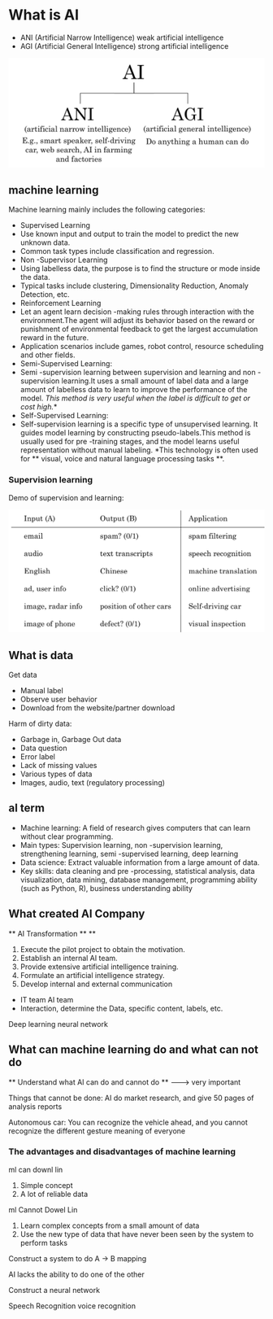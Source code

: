 # What is AI

* ANI (Artificial Narrow Intelligence) weak artificial intelligence
* AGI (Artificial General Intelligence) strong artificial intelligence

![](./images/ANI_AGI.png)

## machine learning

Machine learning mainly includes the following categories:

* Supervised Learning
* Use known input and output to train the model to predict the new unknown data.
* Common task types include classification and regression.
* Non -Supervisor Learning
* Using labelless data, the purpose is to find the structure or mode inside the data.
* Typical tasks include clustering, Dimensionality Reduction, Anomaly Detection, etc.
* Reinforcement Learning
* Let an agent learn decision -making rules through interaction with the environment.The agent will adjust its behavior based on the reward or punishment of environmental feedback to get the largest accumulation reward in the future.
* Application scenarios include games, robot control, resource scheduling and other fields.
* Semi-Supervised Learning:
* Semi -supervision learning between supervision and learning and non -supervision learning.It uses a small amount of label data and a large amount of labelless data to learn to improve the performance of the model.
*This method is very useful when the label is difficult to get or cost high.**
* Self-Supervised Learning:
* Self-supervision learning is a specific type of unsupervised learning. It guides model learning by constructing pseudo-labels.This method is usually used for pre -training stages, and the model learns useful representation without manual labeling.
*This technology is often used for ** visual, voice and natural language processing tasks **.

### Supervision learning

Demo of supervision and learning:

![](./images/input_2_output.png)

## What is data

Get data

* Manual label
* Observe user behavior
* Download from the website/partner download

Harm of dirty data:

* Garbage in, Garbage Out data
* Data question
* Error label
* Lack of missing values
* Various types of data
* Images, audio, text (regulatory processing)

## aI term

* Machine learning: A field of research gives computers that can learn without clear programming.
* Main types: Supervision learning, non -supervision learning, strengthening learning, semi -supervised learning, deep learning
* Data science: Extract valuable information from a large amount of data.
* Key skills: data cleaning and pre -processing, statistical analysis, data visualization, data mining, database management, programming ability (such as Python, R), business understanding ability

## What created AI Company

** AI Transformation ** **

1. Execute the pilot project to obtain the motivation.
2. Establish an internal AI team.
3. Provide extensive artificial intelligence training.
4. Formulate an artificial intelligence strategy.
5. Develop internal and external communication
* IT team AI team
* Interaction, determine the Data, specific content, labels, etc.

Deep learning neural network

## What can machine learning do and what can not do

** Understand what AI can do and cannot do ** ---> very important

Things that cannot be done: AI do market research, and give 50 pages of analysis reports

Autonomous car: You can recognize the vehicle ahead, and you cannot recognize the different gesture meaning of everyone

### The advantages and disadvantages of machine learning

ml can downl lin

1. Simple concept
2. A lot of reliable data

ml Cannot Dowel Lin

1. Learn complex concepts from a small amount of data
2. Use the new type of data that have never been seen by the system to perform tasks

Construct a system to do A -> B mapping

AI lacks the ability to do one of the other

Construct a neural network

Speech Recognition voice recognition
